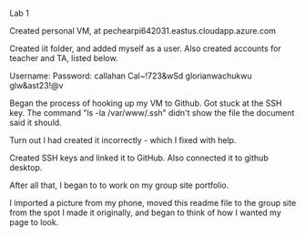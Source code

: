 Lab 1

Created personal VM, at pechearpi642031.eastus.cloudapp.azure.com

Created iit folder, and added myself as a user. Also created accounts for teacher and TA, listed below.

Username:           Password:
callahan            Cal~!723&wSd
glorianwachukwu     glw&ast23!@v

Began the process of hooking up my VM to Github. Got stuck at the SSH key. The command "ls -la /var/www/.ssh" didn't show the file the document said it should.

Turn out I had created it incorrectly - which I fixed with help.

Created SSH keys and linked it to GitHub. Also connected it to github desktop.

After all that, I began to to work on my group site portfolio.

I imported a picture from my phone, moved this readme file to the group site from the spot I made it originally, and began to think of how I wanted my page to look.
